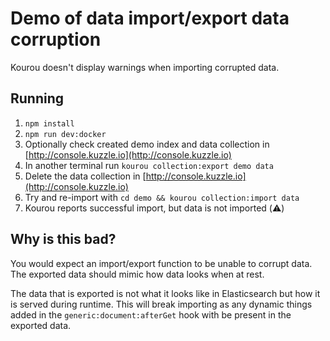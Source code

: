 # Demo of data import/export data corruption

Kourou doesn't display warnings when importing corrupted data.

## Running

1. `npm install`
2. `npm run dev:docker`
3. Optionally check created demo index and data collection in [http://console.kuzzle.io](http://console.kuzzle.io)
4. In another terminal run `kourou collection:export demo data`
5. Delete the data collection in [http://console.kuzzle.io](http://console.kuzzle.io)
6. Try and re-import with `cd demo && kourou collection:import data`
7. Kourou reports successful import, but data is not imported (⚠️)

## Why is this bad?

You would expect an import/export function to be unable to corrupt data. The exported data should mimic how data looks when at rest.

The data that is exported is not what it looks like in Elasticsearch but how it is served during runtime. This will break importing as any dynamic things added in the `generic:document:afterGet` hook with be present in the exported data.
